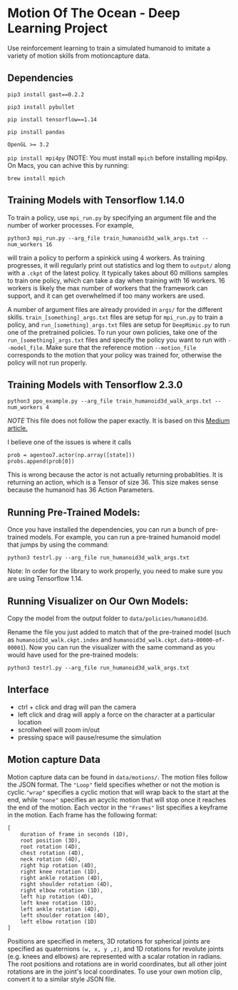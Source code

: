 # Motion Of The Ocean - Deep Learning Project 

Use reinforcement learning to train a simulated humanoid to imitate a variety of motion skills from motioncapture data.


## Dependencies
``pip3 install gast==0.2.2``

``pip3 install pybullet``

``pip install tensorflow==1.14``

``pip install pandas``

``OpenGL >= 3.2``

``pip install mpi4py`` (NOTE: You must install ``mpich`` before installing mpi4py. On Macs, you can achive this by running: 
```
brew install mpich
```

## Training Models with Tensorflow 1.14.0
To train a policy, use `mpi_run.py` by specifying an argument file and the number of worker processes.
For example,
```
python3 mpi_run.py --arg_file train_humanoid3d_walk_args.txt --num_workers 16
```
will train a policy to perform a spinkick using 4 workers. As training progresses, it will regularly
print out statistics and log them to `output/` along with a `.ckpt` of the latest policy.
It typically takes about 60 millions samples to train one policy, which can take a day
when training with 16 workers. 16 workers is likely the max number of workers that the
framework can support, and it can get overwhelmed if too many workers are used.

A number of argument files are already provided in `args/` for the different skills. 
`train_[something]_args.txt` files are setup for `mpi_run.py` to train a policy, and 
`run_[something]_args.txt` files are setup for `DeepMimic.py` to run one of the pretrained policies.
To run your own policies, take one of the `run_[something]_args.txt` files and specify
the policy you want to run with `--model_file`. Make sure that the reference motion `--motion_file`
corresponds to the motion that your policy was trained for, otherwise the policy will not run properly.

## Training Models with Tensorflow 2.3.0
```
python3 ppo_example.py --arg_file train_humanoid3d_walk_args.txt --num_workers 4
```

*NOTE* This file does not follow the paper exactly. It is based on this [Medium article.](https://towardsdatascience.com/proximal-policy-optimization-ppo-with-tensorflow-2-x-89c9430ecc26)

I believe one of the issues is where it calls 
```
prob = agentoo7.actor(np.array([state]))
probs.append(prob[0])
```
This is wrong because the actor is not actually returning probablities. It is returning an action, which is a Tensor of size 36. This size makes sense because the humanoid has 36 Action Parameters. 

## Running Pre-Trained Models:
Once you have installed the dependencies, you can run a bunch of pre-trained models. For example, you 
can run a pre-trained humanoid model that jumps by using the command: 

```
python3 testrl.py --arg_file run_humanoid3d_walk_args.txt
```

Note: In order for the library to work properly, you need to make sure you are using Tensorflow 1.14.

## Running Visualizer on Our Own Models:
Copy the model from the output folder to ``data/policies/humanoid3d``. 

Rename the file you just added to match that of the pre-trained model (such as ``humanoid3d_walk.ckpt.index`` 
and ``humanoid3d_walk.ckpt.data-00000-of-00001``). Now you can run the visualizer with the same command as you 
would have used for the pre-trained models:

``` 
python3 testrl.py --arg_file run_humanoid3d_walk_args.txt
```


## Interface
- ctrl + click and drag will pan the camera
- left click and drag will apply a force on the character at a particular location
- scrollwheel will zoom in/out
- pressing space will pause/resume the simulation

## Motion capture Data
Motion capture data can be found in `data/motions/`.  The motion files follow the JSON format. The `"Loop"` field 
specifies whether or not the motion is cyclic.`"wrap"` specifies a cyclic motion that will wrap back to the start 
at the end, while `"none"` specifies an acyclic motion that will stop once it reaches the end of the motion. Each 
vector in the `"Frames"` list specifies a keyframe in the motion. Each frame has the following format:
```
[
	duration of frame in seconds (1D),
	root position (3D),
	root rotation (4D),
	chest rotation (4D),
	neck rotation (4D),
	right hip rotation (4D),
	right knee rotation (1D),
	right ankle rotation (4D),
	right shoulder rotation (4D),
	right elbow rotation (1D),
	left hip rotation (4D),
	left knee rotation (1D),
	left ankle rotation (4D),
	left shoulder rotation (4D),
	left elbow rotation (1D)
]
```

Positions are specified in meters, 3D rotations for spherical joints are specified as quaternions `(w, x, y ,z)`,
and 1D rotations for revolute joints (e.g. knees and elbows) are represented with a scalar rotation in radians. The root
positions and rotations are in world coordinates, but all other joint rotations are in the joint's local coordinates.
To use your own motion clip, convert it to a similar style JSON file.

